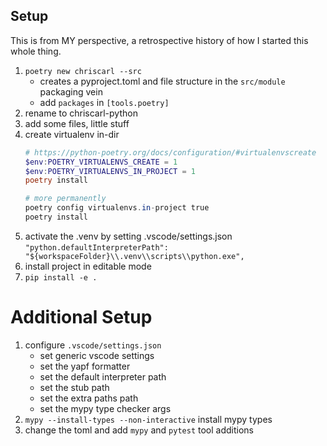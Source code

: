 ## Setup
This is from MY perspective, a retrospective history of how I started this whole thing.

1. `poetry new chriscarl --src`
    - creates a pyproject.toml and file structure in the `src/module` packaging vein
    - add `packages` in `[tools.poetry]`
2. rename to chriscarl-python
3. add some files, little stuff
4. create virtualenv in-dir
    ```powershell
    # https://python-poetry.org/docs/configuration/#virtualenvscreate
    $env:POETRY_VIRTUALENVS_CREATE = 1
    $env:POETRY_VIRTUALENVS_IN_PROJECT = 1
    poetry install

    # more permanently
    poetry config virtualenvs.in-project true
    poetry install
    ```
5. activate the .venv by setting .vscode/settings.json `"python.defaultInterpreterPath": "${workspaceFolder}\\.venv\\scripts\\python.exe",`
6. install project in editable mode
7. `pip install -e .`


# Additional Setup
1. configure `.vscode/settings.json`
    - set generic vscode settings
    - set the yapf formatter
    - set the default interpreter path
    - set the stub path
    - set the extra paths path
    - set the mypy type checker args
2. `mypy --install-types --non-interactive` install mypy types
3. change the toml and add `mypy` and `pytest` tool additions
